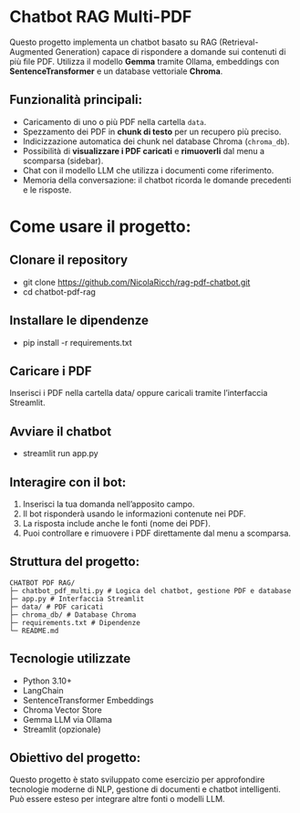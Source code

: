 # Chatbot RAG Multi-PDF

Questo progetto implementa un chatbot basato su RAG (Retrieval-Augmented Generation) capace di rispondere a domande sui contenuti di più file PDF. Utilizza il modello **Gemma** tramite Ollama, embeddings con **SentenceTransformer** e un database vettoriale **Chroma**.

## Funzionalità principali:
- Caricamento di uno o più PDF nella cartella `data`.
- Spezzamento dei PDF in **chunk di testo** per un recupero più preciso.
- Indicizzazione automatica dei chunk nel database Chroma (`chroma_db`).
- Possibilità di **visualizzare i PDF caricati** e **rimuoverli** dal menu a scomparsa (sidebar).
- Chat con il modello LLM che utilizza i documenti come riferimento.
- Memoria della conversazione: il chatbot ricorda le domande precedenti e le risposte.

# Come usare il progetto:

## Clonare il repository
- git clone https://github.com/NicolaRicch/rag-pdf-chatbot.git
- cd chatbot-pdf-rag

## Installare le dipendenze
- pip install -r requirements.txt

## Caricare i PDF
Inserisci i PDF nella cartella data/ oppure caricali tramite l’interfaccia Streamlit.

## Avviare il chatbot
- streamlit run app.py

## Interagire con il bot:
1. Inserisci la tua domanda nell’apposito campo.
2. Il bot risponderà usando le informazioni contenute nei PDF.
3. La risposta include anche le fonti (nome dei PDF).
4. Puoi controllare e rimuovere i PDF direttamente dal menu a scomparsa.

## Struttura del progetto:
```
CHATBOT PDF RAG/
├─ chatbot_pdf_multi.py # Logica del chatbot, gestione PDF e database
├─ app.py # Interfaccia Streamlit
├─ data/ # PDF caricati
├─ chroma_db/ # Database Chroma
├─ requirements.txt # Dipendenze
└─ README.md
```


## Tecnologie utilizzate

- Python 3.10+
- LangChain
- SentenceTransformer Embeddings
- Chroma Vector Store
- Gemma LLM via Ollama
- Streamlit (opzionale)

## Obiettivo del progetto:
Questo progetto è stato sviluppato come esercizio per approfondire tecnologie moderne di NLP, gestione di documenti e chatbot intelligenti. Può essere esteso per integrare altre fonti o modelli LLM.
